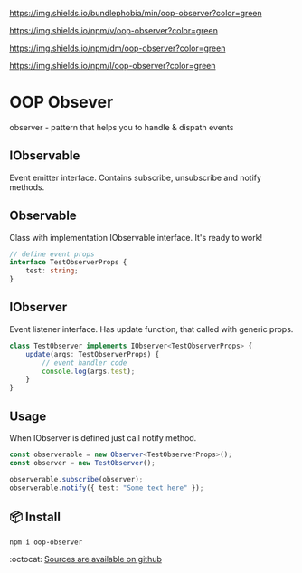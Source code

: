 https://img.shields.io/bundlephobia/min/oop-observer?color=green
<!-- size -->

https://img.shields.io/npm/v/oop-observer?color=green
<!-- version -->

https://img.shields.io/npm/dm/oop-observer?color=green
<!-- downloads -->

https://img.shields.io/npm/l/oop-observer?color=green 
<!-- licence -->

# OOP Obsever
observer - pattern that helps you to handle & dispath events

## IObservable
Event emitter interface. Contains subscribe, unsubscribe and notify methods.

## Observable
Class with implementation IObservable interface. It's ready to work!

``` ts
// define event props
interface TestObserverProps {
    test: string;
}
```

## IObserver
Event listener interface. Has update function, that called with generic props.

``` ts
class TestObserver implements IObserver<TestObserverProps> {
    update(args: TestObserverProps) {
        // event handler code
        console.log(args.test);
    }
}
```

## Usage
When IObserver is defined just call notify method.

``` ts
const observerable = new Observer<TestObserverProps>();
const observer = new TestObserver();

observerable.subscribe(observer);
observerable.notify({ test: "Some text here" });
```

## :package: Install
    npm i oop-observer

:octocat: [Sources are available on github](https://github.com/Kostayne/oop-observer)